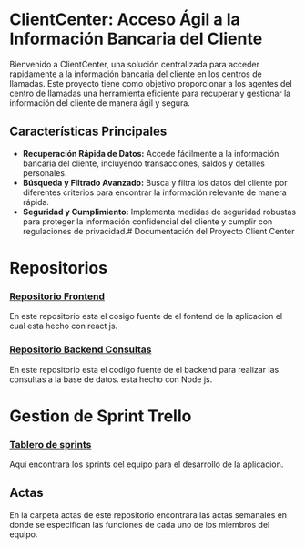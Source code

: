 # ClientCenter: Acceso Ágil a la Información Bancaria del Cliente

Bienvenido a ClientCenter, una solución centralizada para acceder rápidamente a la información bancaria del cliente en los centros de llamadas. Este proyecto tiene como objetivo proporcionar a los agentes del centro de llamadas una herramienta eficiente para recuperar y gestionar la información del cliente de manera ágil y segura.

## Características Principales

- **Recuperación Rápida de Datos:** Accede fácilmente a la información bancaria del cliente, incluyendo transacciones, saldos y detalles personales.
- **Búsqueda y Filtrado Avanzado:** Busca y filtra los datos del cliente por diferentes criterios para encontrar la información relevante de manera rápida.
- **Seguridad y Cumplimiento:** Implementa medidas de seguridad robustas para proteger la información confidencial del cliente y cumplir con regulaciones de privacidad.# Documentación del Proyecto Client Center


# Repositorios

### [Repositorio Frontend](https://github.com/JuanZam21/ClientCenter_FrontEnd)
En este repositorio esta el cosigo fuente de el fontend de la aplicacion el cual esta hecho con react js.

### [Repositorio Backend Consultas](https://github.com/Alvaro747/BE_SISTEMAS_DISTRIBUIDOS )
En este repositorio esta el codigo fuente de el backend para realizar las consultas a la base de datos. esta hecho con Node js.


# Gestion de Sprint Trello

### [Tablero de sprints](https://trello.com/b/6B98zKUF/sistemas-distribuidos-2024)

Aqui encontrara los sprints del equipo para el desarrollo de la aplicacion. 

## Actas
En la carpeta actas de este repositorio encontrara las actas semanales en donde se especifican las funciones de cada uno de los miembros del equipo.
